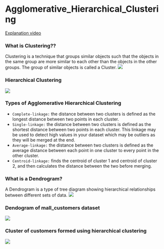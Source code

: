 # Agglomerative_Hierarchical_Clustering
[Explanation video](https://youtu.be/Ka5i9TVUT-E)

### What is Clustering??
Clustering is a technique that groups similar objects such that the objects in the same group are more similar to each other than the objects in the other groups. The group of similar objects is called a Cluster.
![](https://miro.medium.com/max/561/0*ff7kw5DRQbs_uixR.jpg)

### Hierarchical Clustering
![](https://miro.medium.com/max/257/0*iozEcRXXWXbDMrdG.gif)

### Types of Agglomerative Hierarchical Clustering
- `Complete-linkage:` the distance between two clusters is defined as the longest distance between two points in each cluster.
- `Single-linkage:` the distance between two clusters is defined as the shortest distance between two points in each cluster. This linkage may be used to detect high values in your dataset which may be outliers as they will be merged at the end.
- `Average-linkage:` the distance between two clusters is defined as the average distance between each point in one cluster to every point in the other cluster.
- `Centroid-linkage:` finds the centroid of cluster 1 and centroid of cluster 2, and then calculates the distance between the two before merging.

### What is a Dendrogram?
A Dendrogram is a type of tree diagram showing hierarchical relationships between different sets of data.
![](https://miro.medium.com/max/480/0*BfO2YN_BSxThfUoo.gif)

### Dendogram of mall_customers dataset
![](https://miro.medium.com/max/666/1*hm9-QiOveg7_BjbEkOXamg.png)

### Cluster of customers formed using hierarchical clustering
![](https://miro.medium.com/max/666/1*lNULBkn7hyYZ5yPkIp8iKg.png)
